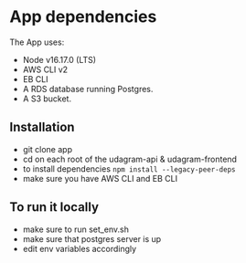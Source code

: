 # App dependencies

The App uses:

- Node v16.17.0 (LTS)
- AWS CLI v2
- EB CLI
- A RDS database running Postgres.
- A S3 bucket.

## Installation

- git clone app
- cd on each root of the udagram-api & udagram-frontend
- to install dependencies `npm install --legacy-peer-deps`
- make sure you have AWS CLI and EB CLI

## To run it locally

- make sure to run set_env.sh
- make sure that postgres server is up
- edit env variables accordingly
